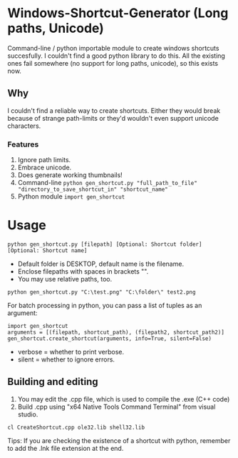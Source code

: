 # Windows-Shortcut-Generator (Long paths, Unicode)
Command-line / python importable module to create windows shortcuts succesfully.
I couldn't find a good python library to do this. All the existing ones fail somewhere (no support for long paths, unicode), so this exists now.
## Why ##
I couldn't find a reliable way to create shortcuts. 
Either they would break because of strange path-limits or they'd wouldn't even support unicode characters.
### Features ###
1. Ignore path limits.
2. Embrace unicode.
3. Does generate working thumbnails!
4. Command-line `python gen_shortcut.py "full_path_to_file" "directory_to_save_shortcut_in" "shortcut_name"`
6. Python module `import gen_shortcut`

# Usage #

```
python gen_shortcut.py [filepath] [Optional: Shortcut folder] [Optional: Shortcut name]
```
* Default folder is DESKTOP, default name is the filename.
* Enclose filepaths with spaces in brackets "".
* You may use relative paths, too.
```
python gen_shortcut.py "C:\test.png" "C:\folder\" test2.png
```
For batch processing in python,
you can pass a list of tuples as an argument:

```
import gen_shortcut
arguments = [(filepath, shortcut_path), (filepath2, shortcut_path2)]
gen_shortcut.create_shortcut(arguments, info=True, silent=False)
```
* verbose = whether to print verbose.
* silent = whether to ignore errors.
## Building and editing ##
1. You may edit the .cpp file, which is used to compile the .exe (C++ code)
2. Build .cpp using "x64 Native Tools Command Terminal" from visual studio.
```
cl CreateShortcut.cpp ole32.lib shell32.lib
```

Tips: If you are checking the existence of a shortcut with python, remember to add the .lnk file extension at the end.
